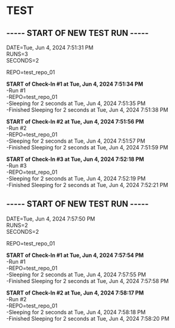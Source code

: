 # TEST

## ----- START OF NEW TEST RUN -----
DATE=Tue, Jun  4, 2024  7:51:31 PM  
RUNS=3  
SECONDS=2

REPO=test_repo_01  

**START of Check-In #1 at Tue, Jun  4, 2024  7:51:34 PM**  
 -Run #1  
 -REPO=test_repo_01  
 -Sleeping for 2 seconds at Tue, Jun  4, 2024  7:51:35 PM  
 -Finished Sleeping for 2 seconds at Tue, Jun  4, 2024  7:51:38 PM  

**START of Check-In #2 at Tue, Jun  4, 2024  7:51:56 PM**  
 -Run #2  
 -REPO=test_repo_01  
 -Sleeping for 2 seconds at Tue, Jun  4, 2024  7:51:57 PM  
 -Finished Sleeping for 2 seconds at Tue, Jun  4, 2024  7:51:59 PM  

**START of Check-In #3 at Tue, Jun  4, 2024  7:52:18 PM**  
 -Run #3  
 -REPO=test_repo_01  
 -Sleeping for 2 seconds at Tue, Jun  4, 2024  7:52:19 PM  
 -Finished Sleeping for 2 seconds at Tue, Jun  4, 2024  7:52:21 PM  

## ----- START OF NEW TEST RUN -----
DATE=Tue, Jun  4, 2024  7:57:50 PM  
RUNS=2  
SECONDS=2

REPO=test_repo_01  

**START of Check-In #1 at Tue, Jun  4, 2024  7:57:54 PM**  
 -Run #1  
 -REPO=test_repo_01  
 -Sleeping for 2 seconds at Tue, Jun  4, 2024  7:57:55 PM  
 -Finished Sleeping for 2 seconds at Tue, Jun  4, 2024  7:57:58 PM  

**START of Check-In #2 at Tue, Jun  4, 2024  7:58:17 PM**  
 -Run #2  
 -REPO=test_repo_01  
 -Sleeping for 2 seconds at Tue, Jun  4, 2024  7:58:18 PM  
 -Finished Sleeping for 2 seconds at Tue, Jun  4, 2024  7:58:20 PM  
